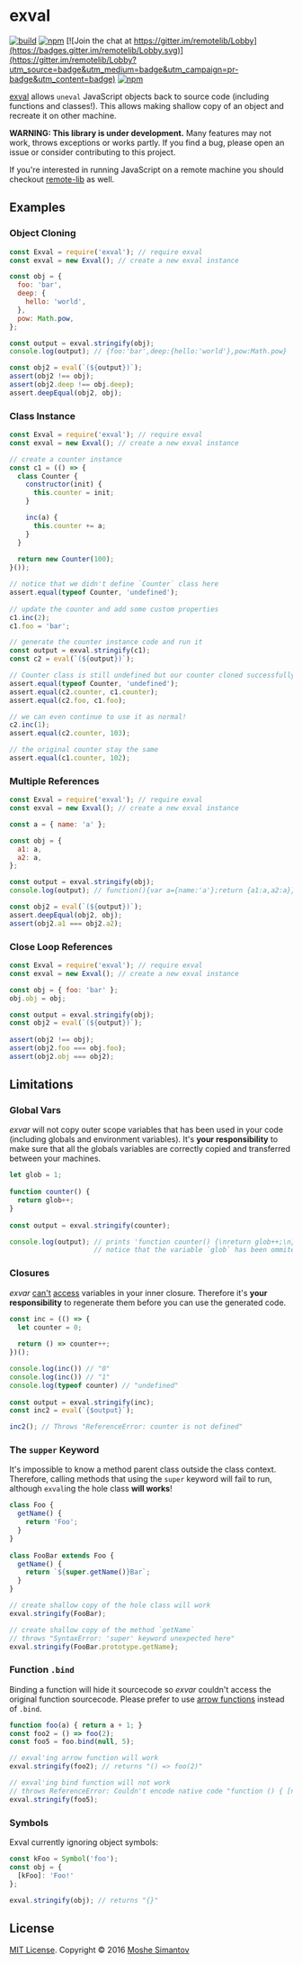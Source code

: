 # exval

[![build](https://img.shields.io/travis/remotelib/exval.svg?branch=master)](https://travis-ci.org/remotelib/exval)
[![npm](https://img.shields.io/npm/v/exval.svg)](https://npmjs.org/package/exval)
[![Join the chat at https://gitter.im/remotelib/Lobby](https://badges.gitter.im/remotelib/Lobby.svg)](https://gitter.im/remotelib/Lobby?utm_source=badge&utm_medium=badge&utm_campaign=pr-badge&utm_content=badge)
[![npm](https://img.shields.io/npm/l/exval.svg)](LICENSE)


[exval](https://npmjs.org/package/exval) allows `uneval` JavaScript 
objects back to source code (including functions and classes!).
This allows making shallow copy of an object and recreate it on other
machine.

**WARNING: This library is under development.**
Many features may not work, throws exceptions or works partly.
If you find a bug, please open an issue or consider contributing to 
this project.

If you're interested in running JavaScript on a remote machine you should checkout [remote-lib](https://github.com/remotelib/remote-lib) as well.


## Examples

### Object Cloning

```js
const Exval = require('exval'); // require exval
const exval = new Exval(); // create a new exval instance

const obj = {
  foo: 'bar',
  deep: {
    hello: 'world',
  },
  pow: Math.pow,
};

const output = exval.stringify(obj);
console.log(output); // {foo:'bar',deep:{hello:'world'},pow:Math.pow}

const obj2 = eval(`(${output})`);
assert(obj2 !== obj);
assert(obj2.deep !== obj.deep);
assert.deepEqual(obj2, obj);
```

### Class Instance

```js
const Exval = require('exval'); // require exval
const exval = new Exval(); // create a new exval instance

// create a counter instance
const c1 = (() => {
  class Counter {
    constructor(init) {
      this.counter = init;
    }

    inc(a) {
      this.counter += a;
    }
  }
  
  return new Counter(100);
}());

// notice that we didn't define `Counter` class here
assert.equal(typeof Counter, 'undefined');
  
// update the counter and add some custom properties
c1.inc(2);
c1.foo = 'bar';

// generate the counter instance code and run it
const output = exval.stringify(c1);
const c2 = eval(`(${output})`);

// Counter class is still undefined but our counter cloned successfully
assert.equal(typeof Counter, 'undefined');
assert.equal(c2.counter, c1.counter);
assert.equal(c2.foo, c1.foo);

// we can even continue to use it as normal!
c2.inc(1);
assert.equal(c2.counter, 103);

// the original counter stay the same
assert.equal(c1.counter, 102);
```
      
### Multiple References

```js
const Exval = require('exval'); // require exval
const exval = new Exval(); // create a new exval instance

const a = { name: 'a' };

const obj = {
  a1: a,
  a2: a,
};

const output = exval.stringify(obj);
console.log(output); // function(){var a={name:'a'};return {a1:a,a2:a}}()

const obj2 = eval(`(${output})`);
assert.deepEqual(obj2, obj);
assert(obj2.a1 === obj2.a2);
``` 
     
### Close Loop References

```js
const Exval = require('exval'); // require exval
const exval = new Exval(); // create a new exval instance

const obj = { foo: 'bar' };
obj.obj = obj;

const output = exval.stringify(obj);
const obj2 = eval(`(${output})`);
                  
assert(obj2 !== obj); 
assert(obj2.foo === obj.foo);
assert(obj2.obj === obj2);
```

## Limitations

### Global Vars

*exvar* will not copy outer scope variables that has been used in your 
code (including globals and environment variables). It's **your 
responsibility** to make sure that all the globals variables are 
correctly copied and transferred between your machines.
 
```js
let glob = 1;
 
function counter() {
  return glob++;
}
 
const output = exval.stringify(counter);

console.log(output); // prints 'function counter() {\nreturn glob++;\n}'
                     // notice that the variable `glob` has been ommited
``` 


### Closures

*exvar* [can't](http://stackoverflow.com/q/4472529/518153)
[access](http://stackoverflow.com/a/39429547/518153)
variables in your inner closure. Therefore it's **your responsibility**
to regenerate them before you can use the generated code.
 
```js
const inc = (() => {
  let counter = 0;
  
  return () => counter++;
})();

console.log(inc()) // "0"
console.log(inc()) // "1"
console.log(typeof counter) // "undefined"
 
const output = exval.stringify(inc);
const inc2 = eval(`{$output}`);

inc2(); // Throws "ReferenceError: counter is not defined"
```


### The `supper` Keyword

It's impossible to know a method parent class outside the class context.
Therefore, calling methods that using the `super` keyword will fail to
run, although `exval`ing the hole class **will works**! 
 
```js
class Foo {
  getName() {
    return 'Foo';
  }
}
 
class FooBar extends Foo {
  getName() {
    return `${super.getName()}Bar`;
  }
}

// create shallow copy of the hole class will work
exval.stringify(FooBar);

// create shallow copy of the method `getName`
// throws "SyntaxError: 'super' keyword unexpected here"
exval.stringify(FooBar.prototype.getName);
```


### Function `.bind`

Binding a function will hide it sourcecode so *exvar* couldn't access
the original function sourcecode. Please prefer to use [arrow functions](https://developer.mozilla.org/en/docs/Web/JavaScript/Reference/Functions/Arrow_functions) 
instead of `.bind`.
 
```js
function foo(a) { return a + 1; }
const foo2 = () => foo(2);
const foo5 = foo.bind(null, 5);

// exval'ing arrow function will work
exval.stringify(foo2); // returns "() => foo(2)"

// exval'ing bind function will not work
// throws ReferenceError: Couldn't encode native code "function () { [native code] }"
exval.stringify(foo5);
```

### Symbols

Exval currently ignoring object symbols:

```js
const kFoo = Symbol('foo');
const obj = {
  [kFoo]: 'Foo!'
};

exval.stringify(obj); // returns "{}"
```


## License

[MIT License](LICENSE).
Copyright &copy; 2016 [Moshe Simantov](https://github.com/moshest)



